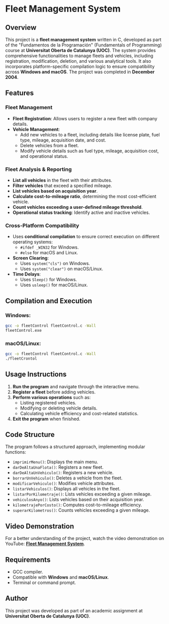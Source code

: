 # Fleet Management System

## Overview
This project is a **fleet management system** written in C, developed as part of the "Fundamentos de la Programación" (Fundamentals of Programming) course at **Universitat Oberta de Catalunya (UOC)**. The system provides comprehensive functionalities to manage fleets and vehicles, including registration, modification, deletion, and various analytical tools. It also incorporates platform-specific compilation logic to ensure compatibility across **Windows and macOS**. The project was completed in **December 2004**.

## Features
### **Fleet Management**
- **Fleet Registration**: Allows users to register a new fleet with company details.
- **Vehicle Management**:
  - Add new vehicles to a fleet, including details like license plate, fuel type, mileage, acquisition date, and cost.
  - Delete vehicles from a fleet.
  - Modify vehicle details such as fuel type, mileage, acquisition cost, and operational status.

### **Fleet Analysis & Reporting**
- **List all vehicles** in the fleet with their attributes.
- **Filter vehicles** that exceed a specified mileage.
- **List vehicles based on acquisition year**.
- **Calculate cost-to-mileage ratio**, determining the most cost-efficient vehicle.
- **Count vehicles exceeding a user-defined mileage threshold**.
- **Operational status tracking**: Identify active and inactive vehicles.

### **Cross-Platform Compatibility**
- Uses **conditional compilation** to ensure correct execution on different operating systems:
  - `#ifdef _WIN32` for Windows.
  - `#else` for macOS and Linux.
- **Screen Clearing**:
  - Uses `system("cls")` on Windows.
  - Uses `system("clear")` on macOS/Linux.
- **Time Delays**:
  - Uses `Sleep()` for Windows.
  - Uses `usleep()` for macOS/Linux.

## Compilation and Execution
### **Windows**:
```sh
gcc -o fleetControl fleetControl.c -Wall
fleetControl.exe
```

### **macOS/Linux**:
```sh
gcc -o fleetControl fleetControl.c -Wall
./fleetCrontol
```

## **Usage Instructions**
1. **Run the program** and navigate through the interactive menu.
2. **Register a fleet** before adding vehicles.
3. **Perform various operations** such as:
   - Listing registered vehicles.
   - Modifying or deleting vehicle details.
   - Calculating vehicle efficiency and cost-related statistics.
4. **Exit the program** when finished.

## **Code Structure**
The program follows a structured approach, implementing modular functions:
- `imprimirMenu()`: Displays the main menu.
- `darDeAltaUnaFlota()`: Registers a new fleet.
- `darDeAltaUnVehiculo()`: Registers a new vehicle.
- `borrarUnVehiculo()`: Deletes a vehicle from the fleet.
- `modificarVehiculo()`: Modifies vehicle attributes.
- `listarVehiculos()`: Displays all vehicles in the fleet.
- `listarPorKilometraje()`: Lists vehicles exceeding a given mileage.
- `vehiculosAnyo()`: Lists vehicles based on their acquisition year.
- `kilometrajePorCosto()`: Computes cost-to-mileage efficiency.
- `superarKilometros()`: Counts vehicles exceeding a given mileage.

## **Video Demonstration**
For a better understanding of the project, watch the video demonstration on YouTube: **[Fleet Management System](https://youtu.be/2WM3lx8Oy_Q)**.

## **Requirements**
- GCC compiler.
- Compatible with **Windows** and **macOS/Linux**.
- Terminal or command prompt.

## **Author**
This project was developed as part of an academic assignment at **Universitat Oberta de Catalunya (UOC)**.

